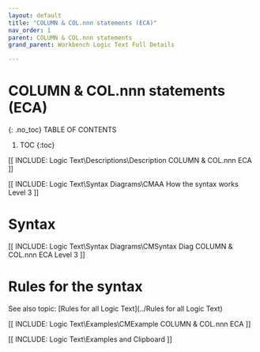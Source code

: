 ```yaml
---
layout: default
title: "COLUMN & COL.nnn statements (ECA)"
nav_order: 1
parent: COLUMN & COL.nnn statements
grand_parent: Workbench Logic Text Full Details

---
```

# COLUMN & COL.nnn statements (ECA)
{: .no_toc}
TABLE OF CONTENTS 
1. TOC
{:toc}  

[[ INCLUDE: Logic Text\Descriptions\Description COLUMN & COL.nnn ECA ]]

[[ INCLUDE: Logic Text\Syntax Diagrams\CMAA How the syntax works Level 3 ]]

# Syntax 

[[ INCLUDE: Logic Text\Syntax Diagrams\CMSyntax Diag COLUMN & COL.nnn ECA Level 3 ]]

# Rules for the syntax 

See also topic: [Rules for all Logic Text](../Rules for all Logic Text) 

[[ INCLUDE: Logic Text\Examples\CMExample COLUMN & COL.nnn ECA ]]

[[ INCLUDE: Logic Text\Examples and Clipboard ]]



